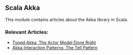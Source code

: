 ## Scala Akka

This module contains articles about the Akka library in Scala.

### Relevant Articles:

- [Typed Akka: The Actor Model Done Right](https://www.baeldung.com/scala/typed-akka)
- [Akka Interaction Patterns: The Tell Pattern](https://www.baeldung.com/scala/akka-tell-pattern)
